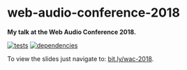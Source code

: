 # web-audio-conference-2018

**My talk at the Web Audio Conference 2018.**

[![tests](https://img.shields.io/travis/chrisguttandin/web-audio-conference-2018/master.svg?style=flat-square)](https://travis-ci.org/chrisguttandin/web-audio-conference-2018)
[![dependencies](https://img.shields.io/david/chrisguttandin/web-audio-conference-2018.svg?style=flat-square)](https://www.npmjs.com/package/web-audio-conference-2018)

To view the slides just navigate to: [bit.ly/wac-2018](https://bit.ly/wac-2018).
